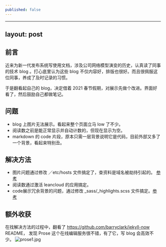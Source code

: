 ```yaml
---
published: false
---
```

---
layout: post
---
## 前言
近来为新一代发布系统写使用文档，涉及公司网络模型演变的历史，认真读了同事的技术 blog 。打心底里认为这些 blog 不仅内容好，排版也很好。而且很佩服这位同事，养成了及时记录的习惯。  

于是翻看起自己的 blog，决定借着 2021 春节假期，对展示先做个改进。界面好看了，然后鼓励自己都做笔记。

## 问题
* blog 上图片无法展示。看起来整个页面立马 low 了不少。
* 阅读数之前是能正常显示并自动计数的，但现在显示为空。
* markdown 的 code 片段，原本只需一层背景说明它是代码，目前外部又多了一个背景，看起来特别丑。

## 解决方法
* 图片问题通过修改 ／etc/hosts 文件搞定了，查资料是域名被劫持引起的。 [参考](https://www.jianshu.com/p/65e99b0f82ac)
* 阅读数通过激活 leancloud 的应用搞定。
* code展示冗余背景的问题，通过修改 _sass/_highlights.scss 文件搞定。[参考](https://github.com/barryclark/jekyll-now/issues/1025)

## 额外收获
在找解决方法的过程中，翻看了 https://github.com/barryclark/jekyll-now README，
发现 Prose 这个在线编辑服务很不错，有了它，写 blog 会高效不少。
![prose1.jpg]({{site.baseurl}}/_posts/prose1.jpg)
